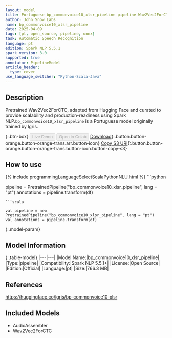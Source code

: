 ```yaml
---
layout: model
title: Portuguese bp_commonvoice10_xlsr_pipeline pipeline Wav2Vec2ForCTC from lgris
author: John Snow Labs
name: bp_commonvoice10_xlsr_pipeline
date: 2025-04-09
tags: [pt, open_source, pipeline, onnx]
task: Automatic Speech Recognition
language: pt
edition: Spark NLP 5.5.1
spark_version: 3.0
supported: true
annotator: PipelineModel
article_header:
  type: cover
use_language_switcher: "Python-Scala-Java"
---
```


## Description

Pretrained Wav2Vec2ForCTC, adapted from Hugging Face and curated to provide scalability and production-readiness using Spark NLP.`bp_commonvoice10_xlsr_pipeline` is a Portuguese model originally trained by lgris.

{:.btn-box}
<button class="button button-orange" disabled>Live Demo</button>
<button class="button button-orange" disabled>Open in Colab</button>
[Download](https://s3.amazonaws.com/auxdata.johnsnowlabs.com/public/models/bp_commonvoice10_xlsr_pipeline_pt_5.5.1_3.0_1744203188164.zip){:.button.button-orange.button-orange-trans.arr.button-icon}
[Copy S3 URI](s3://auxdata.johnsnowlabs.com/public/models/bp_commonvoice10_xlsr_pipeline_pt_5.5.1_3.0_1744203188164.zip){:.button.button-orange.button-orange-trans.button-icon.button-copy-s3}

## How to use



<div class="tabs-box" markdown="1">
{% include programmingLanguageSelectScalaPythonNLU.html %}
```python

pipeline = PretrainedPipeline("bp_commonvoice10_xlsr_pipeline", lang = "pt")
annotations =  pipeline.transform(df)   

```
```scala

val pipeline = new PretrainedPipeline("bp_commonvoice10_xlsr_pipeline", lang = "pt")
val annotations = pipeline.transform(df)

```
</div>

{:.model-param}
## Model Information

{:.table-model}
|---|---|
|Model Name:|bp_commonvoice10_xlsr_pipeline|
|Type:|pipeline|
|Compatibility:|Spark NLP 5.5.1+|
|License:|Open Source|
|Edition:|Official|
|Language:|pt|
|Size:|766.3 MB|

## References

https://huggingface.co/lgris/bp-commonvoice10-xlsr

## Included Models

- AudioAssembler
- Wav2Vec2ForCTC